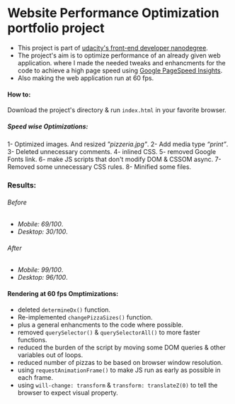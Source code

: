 # Website Performance Optimization portfolio project
+ This project is part of [udacity's front-end developer nanodegree](https://udacity.com/course/front-end-web-developer-nanodegree--nd001).
+ The project's aim is to optimize performance of an already given web application. where I made the needed tweaks and enhancments for the code to achieve a high page speed using [Google PageSpeed Insights](https://developers.google.com/speed/pagespeed/insights/).
+ Also making the web application run at 60 fps.

#### How to:
Download the project's directory & run `index.html` in your favorite browser.

##### Speed wise Optimizations:
1- Optimized images. And resized _"pizzeria.jpg"_.
2- Add media type _“print”_.
3- Deleted unnecessary comments.
4- inlined CSS.
5- removed Google Fonts link.
6- make JS scripts that don't modify DOM & CSSOM async.
7- Removed some unnecessary CSS rules.
8- Minified some files.


### Results:
###### Before
* _Mobile:  69/100_.
* _Desktop: 30/100_.
###### After
* _Mobile:  99/100_.
* _Desktop: 96/100_.

#### Rendering at 60 fps Omptimizations: 
- deleted `determineDx()` function.
- Re-implemented `changePizzaSizes()` function.
- plus a general enhancments to the code where possible.
- removed `querySelector()` & `querySelectorAll()` to more faster functions.
- reduced the burden of the script by moving some DOM queries & other variables out of loops.
- reduced number of pizzas to be based on browser window resolution.
- using `requestAnimationFrame()` to make JS run as early as possible in each frame.
- using `will-change: transform` & `transform: translateZ(0)` to tell the browser to expect visual property.
